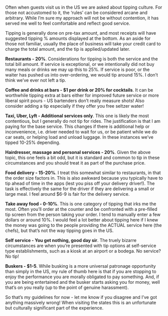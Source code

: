 Often when guests visit us in the US we are asked about tipping culture. For those not accustomed to it, the ‘rules’ can be considered arcane and arbitrary. While I’m sure my approach will not be without contention, it has served me well to feel comfortable and reflect good service. 

Tipping is generally done on pre-tax amount, and most receipts will have suggested tipping % amounts displayed at the bottom. As an aside for those not familiar, usually the place of business will take your credit card to charge the total amount, and the tip is applied/updated later.

**Restaurants - 20%**. Considerations for tipping is both the service and the total bill amount. If service is exceptional, or we intentionally did not buy many meals or drinks we may up this to 25%. If service is poor, or the waiter has pushed us into over-ordering, we would tip around 15%. I don’t think we’ve ever not left a tip.

**Coffee and drinks at bars - $1 per drink or 20% for cocktails**. It can be worthwhile tipping extra at bars either for improved future service or more liberal spirit pours - US bartenders don’t really measure shots! Also consider adding a tip especially if they offer you free seltzer water!

**Taxi, Uber, Lyft - Additional services only**. This one is likely the most contentious, but I generally do not tip for rides. The justification is that I am paying for the base service. This changes if there is additional help or inconvenience, i.e. driver needed to wait for us, or be patient while we do car seats, or helping load and unload luggage. In these instances we’ve tipped 10-25% depending.

**Hairdresser, massage and personal services - 20%**. Given the above topic, this one feels a bit odd, but it is standard and common to tip in these circumstances and you should treat it as part of the purchase price.

**Food delivery - 15-20%**. I treat this somewhat similar to restaurants, in that the order size factors in. This is also awkward because you typically have to tip ahead of time in the apps (lest you piss off your delivery driver!). The task is effectively the same for the driver if they are delivering a small or large meal. I feel around $6-9 is fair for the delivery service.

**Take away food - 0-10%**. This is one category of tipping that irks me the most. Often you’ll order at the counter and be confronted with a pre-filled tip screen from the person taking your order. I tend to manually enter a few dollars or around 10%. I would feel a lot better about tipping here if I knew the money was going to the people providing the ACTUAL service here (the chefs), but that’s not the way tipping goes in the US.

**Self service - You get nothing, good day sir**. The truely bizarre circumstances are when you’re presented with tip options at self-service type establishments, such as a kiosk at an airport or a bodega. No service? No tip!

**Buskers - $1-5**. While busking is a more universal patronage opportunity than simply in the US, my rule of thumb here is that if you are stopping to enjoy the performance you are morally obligated to pay something. And, if you are being entertained and the busker starts asking you for money, well that’s on you really (up to the point of genuine harassment).

So that’s my guidelines for now - let me know if you disagree and I’ve got anything massively wrong! When visiting the states this is an unfortunate but culturally significant part of the experience.
